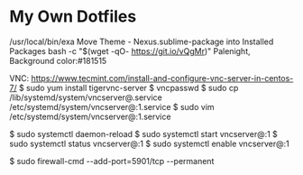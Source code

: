 # My Own Dotfiles
/usr/local/bin/exa
Move Theme - Nexus.sublime-package into Installed Packages
bash -c  "$(wget -qO- https://git.io/vQgMr)"
Palenight, Background color:#181515

VNC:
https://www.tecmint.com/install-and-configure-vnc-server-in-centos-7/
$ sudo yum install tigervnc-server
$ vncpasswd
$ sudo cp /lib/systemd/system/vncserver@.service  /etc/systemd/system/vncserver@:1.service
$ sudo vim /etc/systemd/system/vncserver@\:1.service

$ sudo systemctl daemon-reload
$ sudo systemctl start vncserver@:1
$ sudo systemctl status vncserver@:1
$ sudo systemctl enable vncserver@:1

$ sudo firewall-cmd --add-port=5901/tcp --permanent






